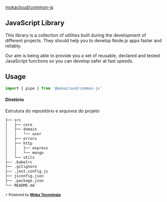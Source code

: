 [mokacloud/common-js](https://github.com/mokacloud/common-js)

## JavaScript Library

This library is a collection of utilities built during the development of different projects. They should help you to develop Node.js apps faster and reliably.

Our aim is being able to provide you a set of reusable, declared and tested JavaScript functions so you can develop safer at fast speeds.

## Usage

```js
import { pipe } from '@mokacloud/common-js'
```

#### Diretório

Estrutura do repositório e arquivos do projeto

```sh
├── src
│   ├── core
│   ├── domain
│   │   └── user
│   ├── errors
│   ├── http
│   │   ├── express
│   │   └── mongo
│   └── utils
├── .babelrc
├── .gitignore
├── .jest.config.js
├── jsconfig.json
├── .package.json
└── README.md
```

<sub>⚡️ Powered by [**Moka Tecnologia**](https://github.com/mokatecnologia)</sub>
